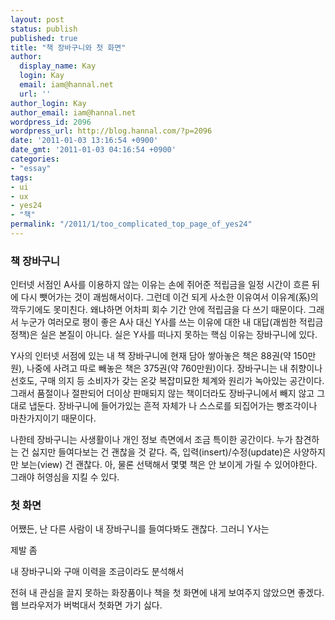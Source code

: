 ```yaml
---
layout: post
status: publish
published: true
title: "책 장바구니와 첫 화면"
author:
  display_name: Kay
  login: Kay
  email: iam@hannal.net
  url: ''
author_login: Kay
author_email: iam@hannal.net
wordpress_id: 2096
wordpress_url: http://blog.hannal.com/?p=2096
date: '2011-01-03 13:16:54 +0900'
date_gmt: '2011-01-03 04:16:54 +0900'
categories:
- "essay"
tags:
- ui
- ux
- yes24
- "책"
permalink: "/2011/1/too_complicated_top_page_of_yes24"
---
```

<h3>책 장바구니</h3>
<p>인터넷 서점인 A사를 이용하지 않는 이유는 손에 쥐어준 적립금을 일정 시간이 흐른 뒤에 다시 뺏어가는 것이 괘씸해서이다. 그런데 이건 되게 사소한 이유여서 이유계(系)의 깍두기에도 못미친다. 왜냐하면 어차피 회수 기간 안에 적립금을 다 쓰기 때문이다. 그래서 누군가 여러모로 평이 좋은 A사 대신 Y사를 쓰는 이유에 대한 내 대답(괘씸한 적립금 정책)은 실은 본질이 아니다. 실은 Y사를 떠나지 못하는 핵심 이유는 장바구니에 있다.</p>
<p>Y사의 인터넷 서점에 있는 내 책 장바구니에 현재 담아 쌓아놓은 책은 88권(약 150만원), 나중에 사려고 따로 빼놓은 책은 375권(약 760만원)이다. 장바구니는 내 취향이나 선호도, 구매 의지 등 소비자가 갖는 온갖 복잡미묘한 체계와 원리가 녹아있는 공간이다. 그래서 품절이나 절판되어 더이상 판매되지 않는 책이더라도 장바구니에서 빼지 않고 그대로 냅둔다. 장바구니에 들어가있는 흔적 자체가 나 스스로를 되집어가는 빵조각이나 마찬가지이기 때문이다.</p>
<p>나한테 장바구니는 사생활이나 개인 정보 측면에서 조금 특이한 공간이다. 누가 참견하는 건 싫지만 들여다보는 건 괜찮을 것 같다. 즉, 입력(insert)/수정(update)은 사양하지만 보는(view) 건 괜찮다. 아, 물론 선택해서 몇몇 책은 안 보이게 가릴 수 있어야한다. 그래야 허영심을 지킬 수 있다.</p>
<h3>첫 화면</h3>
<p>어쨌든, 난 다른 사람이 내 장바구니를 들여다봐도 괜찮다. 그러니 Y사는</p>
<p>제발 좀</p>
<p>내 장바구니와 구매 이력을 조금이라도 분석해서</p>
<p>전혀 내 관심을 끌지 못하는 화장품이나 책을 첫 화면에 내게 보여주지 않았으면 좋겠다. 웹 브라우저가 버벅대서 첫화면 가기 싫다.</p>
